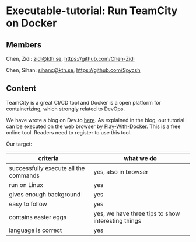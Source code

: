 # Executable-tutorial: Run TeamCity on Docker

## Members

Chen, Zidi: zidi@kth.se, https://github.com/Chen-Zidi

Chen, Sihan: sihanc@kth.se, https://github.com/Spycsh

## Content

TeamCity is a great CI/CD tool and Docker is a open platform for containerizing, which strongly related 
to DevOps.

We have wrote a blog on Dev.to [here](https://dev.to/chenzidi/run-teamcity-on-docker-5f8b). As explained in the
blog, our tutorial can be executed on the web browser by [Play-With-Docker](https://labs.play-with-docker.com/#).
This is a free online tool. Readers need to register to use this tool.
 
Our target:


|  criteria   | what we do  |
|  ----  | ----  |
| successfully execute all the commands | yes, also in browser |
| run on Linux  | yes |
| gives enough background  | yes  |
| easy to follow  | yes  |
| contains easter eggs | yes, we have three tips to show interesting things |
| language is correct  | yes |
